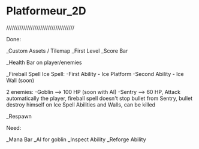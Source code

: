 # Platformeur_2D


////////////////////////////////////


Done:

_Custom Assets / Tilemap
_First Level
_Score Bar

_Health Bar on player/enemies 

_Fireball Spell
Ice Spell: 
-First Ability - Ice Platform
-Second Ability - Ice Wall (soon)

2 enemies:
-Goblin --> 100 HP (soon with AI)
-Sentry --> 60 HP, Attack automatically the player, fireball spell doesn't stop bullet from Sentry, bullet destroy himself on Ice Spell Abilities and Walls, can be killed

_Respawn

Need:

_Mana Bar
_AI for goblin
_Inspect Ability
_Reforge Ability










